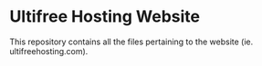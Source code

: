 # Ultifree Hosting Website

This repository contains all the files pertaining to the website (ie. ultifreehosting.com).

